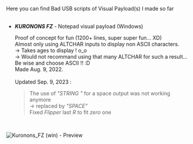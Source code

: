 Here you can find Bad USB scripts of Visual Payload(s) I made so far
<BR>
<BR>

- ___KURONONS FZ___ - Notepad visual payload (Windows)
  
  Proof of concept for fun (1200+ lines, super super fun... XD)<BR>
  Almost only using ALTCHAR inputs to display non ASCII characters.<BR>
  -> Takes ages to display ! o_o<BR>
  -> Would not recommand using that many ALTCHAR for such a result... Be wise and choose ASCII !! :D<BR>
  Made Aug. 9, 2022.<BR><BR>
  Updated Sep. 9, 2023 :
  > The use of *"STRING  "* for a space output was not working anymore<BR>
  > -> replaced by *"SPACE"*<BR>
  > Fixed *Flipper* last *R* to fit *zero* one
  <BR>

    
![Kuronons_FZ (win) - Preview](https://github.com/Kuronons/FZ_graphics/assets/110337784/3fff17a0-f400-4da5-a2a9-44a2de7b27e2)
<BR>
